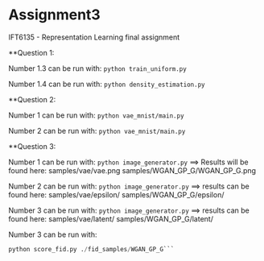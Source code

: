 # Assignment3
IFT6135 - Representation Learning final assignment


**Question 1:

Number 1.3 can be run with:
```python train_uniform.py```

Number 1.4 can be run with:
```python density_estimation.py```

**Question 2:

Number 1 can be run with:
```python vae_mnist/main.py```

Number 2 can be run with:
```python vae_mnist/main.py```

**Question 3:

Number 1 can be run with:
```python image_generator.py```
==> Results will be found here:
samples/vae/vae.png
samples/WGAN_GP_G/WGAN_GP_G.png

Number 2 can be run with:
```python image_generator.py```
==> results can be found here:
samples/vae/epsilon/
samples/WGAN_GP_G/epsilon/


Number 3 can be run with:
```python image_generator.py```
==> results can be found here:
samples/vae/latent/
samples/WGAN_GP_G/latent/

Number 3 can be run with:
```python score_fid.py ./fid_samples/vae/
python score_fid.py ./fid_samples/WGAN_GP_G```
